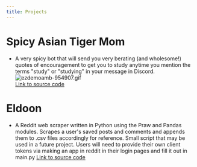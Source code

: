 ```yaml
---
title: Projects
---
```


# Spicy Asian Tiger Mom
* A very spicy bot that will send you very berating (and wholesome!) quotes of encouragement to get you to study anytime you mention the terms "study" or "studying" in your message in Discord.
![ezdemoamb-954907.gif](/uploads/ezdemoamb-954907.gif) <br/>
[Link to source code](https://github.com/Noodulz/spicy-asian-mom-discordbot)<br/>
# Eldoon
* A Reddit web scraper written in Python using the Praw and Pandas modules. Scrapes a user's saved posts and comments and appends them to .csv files accordingly for reference. Small script that may be used in a future project. Users will need to provide their own client tokens via making an app in reddit in their login pages and fill it out in main.py
[Link to source code](https://github.com/Noodulz/eldoon)


